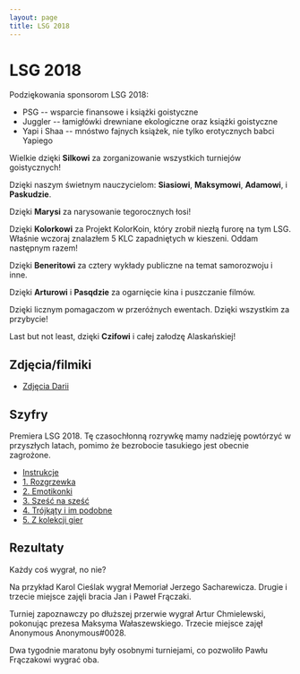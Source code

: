 ```yaml
---
layout: page
title: LSG 2018
---
```


# LSG 2018

Podziękowania sponsorom LSG 2018:

- PSG -- wsparcie finansowe i książki goistyczne
- Juggler -- łamigłówki drewniane ekologiczne oraz książki goistyczne
- Yapi i Shaa -- mnóstwo fajnych książek, nie tylko erotycznych babci Yapiego

Wielkie dzięki **Silkowi** za zorganizowanie wszystkich turniejów goistycznych!

Dzięki naszym świetnym nauczycielom: **Siasiowi**, **Maksymowi**, **Adamowi**, i **Paskudzie**.

Dzięki **Marysi** za narysowanie tegorocznych łosi!

Dzięki **Kolorkowi** za Projekt KolorKoin, który zrobił niezłą furorę na tym LSG. Właśnie wczoraj znalazłem 5 KLC zapadniętych w kieszeni. Oddam następnym razem!

Dzięki **Beneritowi** za cztery wykłady publiczne na temat samorozwoju i inne.

Dzięki **Arturowi** i **Pasqdzie** za ogarnięcie kina i puszczanie filmów.

Dzięki licznym pomagaczom w przeróżnych ewentach. Dzięki wszystkim za przybycie!

Last but not least, dzięki **Czifowi** i całej załodzę Alaskańskiej!

## Zdjęcia/filmiki

- [Zdjęcia Darii](https://photos.app.goo.gl/fk1U4icBTBY6irH68)

## Szyfry

Premiera LSG 2018. Tę czasochłonną rozrywkę mamy nadzieję powtórzyć w przyszłych latach, pomimo że bezrobocie tasukiego jest obecnie zagrożone.

- [Instrukcje](/public/2018/szyfry-0-intro.pdf)
- [1. Rozgrzewka](public/2018/szyfry-1.pdf)
- [2. Emotikonki](public/2018/szyfry-2.pdf)
- [3. Sześć na sześć](public/2018/szyfry-3.pdf)
- [4. Trójkąty i im podobne](public/2018/szyfry-4.pdf)
- [5. Z kolekcji gier](public/2018/szyfry-5.pdf)

## Rezultaty

Każdy coś wygrał, no nie?

Na przykład Karol Cieślak wygrał Memoriał Jerzego Sacharewicza. Drugie i trzecie miejsce zajęli bracia Jan i Paweł Frączaki.

Turniej zapoznawczy po dłuższej przerwie wygrał Artur Chmielewski, pokonując prezesa Maksyma Wałaszewskiego. Trzecie miejsce zajęł Anonymous Anonymous#0028.

Dwa tygodnie maratonu były osobnymi turniejami, co pozwoliło Pawłu Frączakowi wygrać oba.
